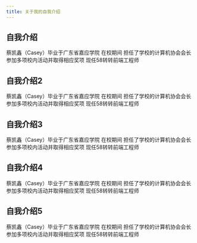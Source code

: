 ```yaml
---
title: 关于我的自我介绍
---
```

## 自我介绍
蔡凯鑫（Casey）毕业于广东省嘉应学院 在校期间 担任了学校的计算机协会会长 参加多项校内活动并取得相应奖项 现任58转转前端工程师

## 自我介绍2
蔡凯鑫（Casey）毕业于广东省嘉应学院 在校期间 担任了学校的计算机协会会长 参加多项校内活动并取得相应奖项 现任58转转前端工程师

## 自我介绍3
蔡凯鑫（Casey）毕业于广东省嘉应学院 在校期间 担任了学校的计算机协会会长 参加多项校内活动并取得相应奖项 现任58转转前端工程师

## 自我介绍4
蔡凯鑫（Casey）毕业于广东省嘉应学院 在校期间 担任了学校的计算机协会会长 参加多项校内活动并取得相应奖项 现任58转转前端工程师

## 自我介绍5
蔡凯鑫（Casey）毕业于广东省嘉应学院 在校期间 担任了学校的计算机协会会长 参加多项校内活动并取得相应奖项 现任58转转前端工程师